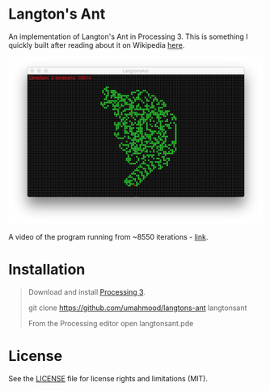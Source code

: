 # Langton's Ant

An implementation of Langton's Ant in Processing 3. This is something I quickly 
built after reading about it on Wikipedia [here](https://en.wikipedia.org/wiki/Langton%27s_ant).

![screenshot](https://github.com/umahmood/langtons-ant/blob/master/screenshot.png)

A video of the program running from ~8550 iterations - [link](https://vid.me/dfc0).

# Installation

> Download and install [Processing 3](https://processing.org/download/?processing).
> 
> git clone https://github.com/umahmood/langtons-ant langtonsant
>
> From the Processing editor open langtonsant.pde

# License

See the [LICENSE](LICENSE.md) file for license rights and limitations (MIT).
